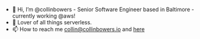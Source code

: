 - 👋 Hi, I’m @collinbowers - Senior Software Engineer based in Baltimore - currently working @aws! 
- 🌠 Lover of all things serverless.
- 📫 How to reach me <collin@collinbowers.io> and [here](https://www.collinbowers.io/)

<!---
collinbowers/collinbowers is a ✨ special ✨ repository because its `README.md` (this file) appears on your GitHub profile.
You can click the Preview link to take a look at your changes.
--->
